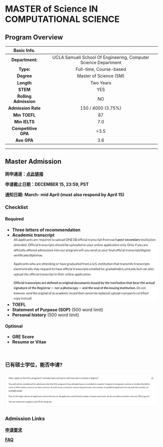 # MASTER of Science IN COMPUTATIONAL SCIENCE

## Program Overview

|Basic Info.||
| :---: | :---: |
| **Department:** |  UCLA Samueli School Of Engineering, Computer Science Department |
| **Type:** | Full-time, Course-based |
| **Degree** | Master of Science (SM)|
| **Length** | Two Years |
| **STEM** | YES |
| **Rolling Admission** | NO |
| **Admission Rate** | 150 / 4000 (3.75%) |
| **Min TOEFL** | 87 |
| **Min IELTS** | 7.0 |
| **Competitive GPA** | >3.5 |
| **Ave GPA** | 3.6 |

---

## Master Admission

**网申通道：[点此链接](https://grad.ucla.edu/admissions/)**

**申请截止日期：DECEMBER 15, 23:59, PST**

**通知日期: March- mid April (must also respond by April 15)**


### Checklist
#### Required

- **Three letters of recommendation**
- **Academic transcript**
![](./%E4%B8%AA%E4%BA%BA%E6%88%90%E7%BB%A9%E5%8D%95.png)
- **TOEFL**
- **Statement of Purpose (SOP)** (500 word limit)
- **Personal history** (500 word limit)

#### Optional
- **GRE Score**
- **Resume or Vitae**

</br>

### 已有硕士学位，能否申请?
![](./双硕士学位.png)


###  Admission Links

**[申请要求](https://www.cs.ucla.edu/graduate-requirements/)**

**[FAQ](https://www.cs.ucla.edu/graduate-admission-frequently-asked-questions/)**
